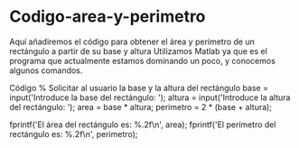 # Codigo-area-y-perimetro
Aquí añadiremos el código para obtener el área y perímetro de un rectángulo a partir de su base y altura
Utilizamos Matlab ya que es el programa que actualmente estamos dominando un poco, y conocemos algunos comandos.

Código
% Solicitar al usuario la base y la altura del rectángulo
base = input('Introduce la base del rectángulo: ');
altura = input('Introduce la altura del rectángulo: ');
area = base * altura;
perimetro = 2 * (base + altura);

fprintf('El área del rectángulo es: %.2f\n', area);
fprintf('El perímetro del rectángulo es: %.2f\n', perimetro);


